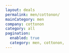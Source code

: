 ```yaml
---
layout: deals
permalink: men/cottonon/
mainCategory: men
company: cottonon
category: all
pagination:
  enabled: true
  category: men, cottonon,
---
```







      

  

